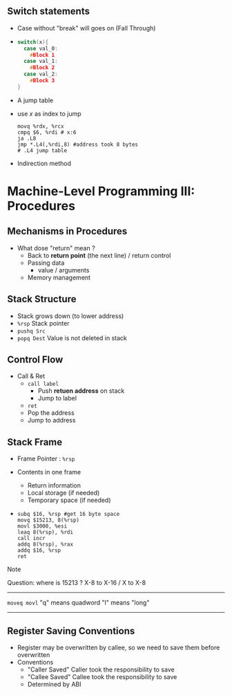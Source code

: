 ## Switch statements

* Case without "break" will goes on (Fall Through)

* ``` c
  switch(x){
    case val_0:
      #Block 1
    case val_1:
      #Block 2
    case val_2:
      #Block 3
  }
  ```

* A jump table

* use $x$ as index to jump

  ```assembly
  movq %rdx, %rcx
  cmpq $6, %rdi # x:6
  ja .L8
  jmp *.L4(,%rdi,8) #address took 8 bytes 
  # .L4 jump table
  ```
* Indirection method

# Machine-Level Programming III: Procedures

## Mechanisms in Procedures

- What dose "return" mean ?
  - Back to **return point** (the next line) / return control
  - Passing data
    - value / arguments
  - Memory management

## Stack Structure

+ Stack grows down (to lower address)
+ `%rsp` Stack pointer
+ `pushq Src` 
+ `popq Dest`  Value is not deleted in stack 

## Control Flow

+ Call & Ret
  + `call label` 
    + Push **retuen address** on stack
    + Jump to label
  +  `ret` 
    + Pop the address
    + Jump to address

## Stack Frame 

* Frame Pointer : `%rsp` 
* Contents in one frame
  * Return information 
  * Local storage (if needed)
  * Temporary space (if needed)

* ````assembly
  subq $16, %rsp #get 16 byte space
  movq $15213, 8(%rsp)
  movl $3000, %esi
  leaq 8(%rsp), %rdi
  call incr
  addq 8(%rsp), %rax
  addq $16, %rsp
  ret

> [!NOTE]
>
> Question: where is 15213 ?  X-8 to X-16 / X to X-8  



---

`moveq movl` "q" means quadword  "l" means "long"

---

## Register Saving Conventions

* Register may be overwritten by callee, so we need to save them before overwritten
* Conventions
  * "Caller Saved" Caller took the responsibility to save 
  * "Callee Saved" Callee took the responsibility to save
  * Determined by ABI




